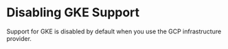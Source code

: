 # Disabling GKE Support

Support for GKE is disabled by default when you use the GCP infrastructure provider.
